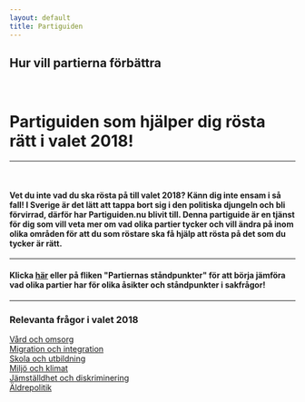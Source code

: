 ```yaml
---
layout: default
title: Partiguiden
---
```

<div id="content" class="ptop-0">
  <div class="text-center" id="hemjumbotron">
    <h2 class="noMargin"> Hur vill partierna förbättra <br>
        <span class="element" id="typeText"></span> 
        <span class="typed-cursor"></span>
      </h2>
  </div>
  <div class="container">
    <div class="row">
      <div class="col-sm-10 col-sm-offset-1">
        <h1 class="boxTitle text-center mgtop-0">Partiguiden som hjälper dig rösta rätt i valet 2018!</h1>
        <hr class="lineLarge w-100">
          <h4 class="contentText">Vet du inte vad du ska rösta på till valet 2018? Känn dig inte ensam i så fall! I Sverige är det lätt att tappa bort sig i den politiska djungeln och bli förvirrad, därför har Partiguiden.nu blivit till. Denna partiguide är en tjänst för dig som vill veta mer om vad olika partier tycker och vill ändra på inom olika områden för att du som röstare ska få hjälp att rösta på det som du tycker är rätt.
          </h4>
        <hr class="lineLarge w-100">          
            <h4 class="contentText">Klicka <a href="/partiernas-standpunkter.html">här</a> eller på fliken "Partiernas ståndpunkter" för att börja jämföra vad olika partier har för olika åsikter och ståndpunkter i sakfrågor!</h4>
        <hr class="lineLarge w-100">
        </div>
        <div class="col-sm-10 col-sm-offset-1">
            <h3 class="relevant_questions mgtop-0">Relevanta frågor i valet 2018</h3>
            <div class="list-group">
                <div class="list-container">
                  <a href="/amnen/vard-och-omsorg" class="listItem">Vård och omsorg</a>
                </div>
                <div class="list-container">
                  <a href="/amnen/migration-och-integration" class="listItem">Migration och integration</a>
                </div>
                <div class="list-container">
                  <a href="/amnen/skola" class="listItem">Skola och utbildning</a>
                </div>
                <div class="list-container">
                  <a href="/amnen/miljo" class="listItem">Miljö och klimat</a>
                </div>
                <div class="list-container">
                  <a href="/amnen/jamstalldhet-och-diskriminering" class="listItem">Jämställdhet och diskriminering</a>
                </div>
                <div class="list-container">
                  <a href="/amnen/aldrepolitik" class="listItem">Äldrepolitik</a>
                </div>
            </div>
        </div>
    </div>
  </div>
</div>
